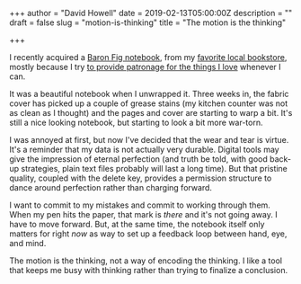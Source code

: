 +++
author = "David Howell"
date = 2019-02-13T05:00:00Z
description = ""
draft = false
slug = "motion-is-thinking"
title = "The motion is the thinking"

+++


I recently acquired a [Baron Fig notebook](https://www.baronfig.com/products/shopconfidant), from my [favorite local bookstore](https://www.phoenixbooks.biz), mostly because I try [to provide patronage for the things I love](https://kottke.org/17/12/unlocking-the-commons-or-the-psychoeconomics-of-patronage) whenever I can.

It was a beautiful notebook when I unwrapped it. Three weeks in, the fabric cover has picked up a couple of grease stains (my kitchen counter was not as clean as I thought) and the pages and cover are starting to warp a bit. It's still a nice looking notebook, but starting to look a bit more war-torn.

I was annoyed at first, but now I've decided that the wear and tear is virtue. It's a reminder that my data is not actually very durable. Digital tools may give the impression of eternal perfection (and truth be told, with good back-up strategies, plain text files probably will last a long time). But that pristine quality, coupled with the delete key, provides a permission structure to dance around perfection rather than charging forward.

I want to commit to my mistakes and commit to working through them. When my pen hits the paper, that mark is _there_ and it's not going away. I have to move forward. But, at the same time, the notebook itself only matters for right _now_ as way to set up a feedback loop between hand, eye, and mind.

The motion is the thinking, not a way of encoding the thinking. I like a tool that keeps me busy with thinking rather than trying to finalize a conclusion.

